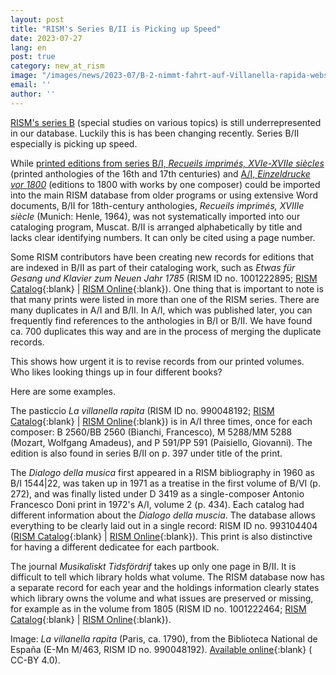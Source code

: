 ```yaml
---
layout: post
title: "RISM's Series B/II is Picking up Speed"
date: 2023-07-27
lang: en
post: true
category: new_at_rism
image: "/images/news/2023-07/B-2-nimmt-fahrt-auf-Villanella-rapida-website.png"
email: ''
author: ''
---
```


[RISM's series B](/publications.html) (special studies on various topics) is still underrepresented in our database. Luckily this is has been changing recently. Series B/II especially is picking up speed.  

While [printed editions from series B/I, _Recueils imprimés, XVIe-XVIIe siècles_](/new_at_rism/2022/02/17/200-years-print-history-rism-b1-entirely-in-rism-catalog.html) (printed anthologies of the 16th and 17th centuries) and [A/I,  _Einzeldrucke vor 1800_](/rism_online_catalog/2015/05/21/printed-music-ai-and-bi-now-in-risms-online.html) (editions to 1800 with works by one composer) could be imported into the main RISM database from older programs or using extensive Word documents, B/II for 18th-century anthologies, _Recueils imprimés, XVIIIe siècle_ (Munich: Henle, 1964), was not systematically imported into our cataloging program, Muscat. B/II is arranged alphabetically by title and lacks clear identifying numbers. It can only be cited using a page number.  

Some RISM contributors have been creating new records for editions that are indexed in B/II as part of their cataloging work, such as _Etwas für Gesang und Klavier zum Neuen Jahr 1785_ (RISM ID no. 1001222895; [RISM Catalog](https://opac.rism.info/search?id=1001222895&View=rism){:blank} \| [RISM Online](https://rism.online/sources/1001222895){:blank}). One thing that is important to note is that many prints were listed in more than one of the RISM series. There are many duplicates in A/I and B/II. In A/I, which was published later, you can frequently find references to the anthologies in B/I or B/II. We have found ca. 700 duplicates this way and are in the process of merging the duplicate records.  

This shows how urgent it is to revise records from our printed volumes. Who likes looking things up in four different books?  

Here are some examples.  

The pasticcio  _La villanella rapita_ (RISM ID no. 990048192; [RISM Catalog](https://opac.rism.info/search?id=990048192&View=rism){:blank} \| [RISM Online](https://rism.online/sources/990048192){:blank}) is in A/I three times, once for each composer: B 2560/BB 2560 (Bianchi, Francesco), M 5288/MM 5288 (Mozart, Wolfgang Amadeus), and  P 591/PP 591 (Paisiello, Giovanni). The edition is also found in series B/II on p. 397 under title of the print.

The _Dialogo della musica_ first appeared in a RISM bibliography in 1960 as B/I 1544|22, was taken up in 1971 as a treatise in the first volume of B/VI (p. 272), and was finally listed under D 3419 as a single-composer Antonio Francesco Doni print in 1972's A/I, volume 2 (p. 434). Each catalog had different information about the _Dialogo della muscia_. The database allows everything to be clearly laid out in a single record: RISM ID no. 993104404 ([RISM Catalog](https://opac.rism.info/search?id=993104404&View=rism){:blank} \| [RISM Online](https://rism.online/sources/993104404){:blank}). This print is also distinctive for having a different dedicatee for each partbook.  

The journal _Musikaliskt Tidsfördrif_ takes up only one page in B/II. It is difficult to tell which library holds what volume. The RISM database now has a separate record for each year and the holdings information clearly states which library owns the volume and what issues are preserved or missing, for example as in the volume from 1805 (RISM ID no. 1001222464; [RISM Catalog](https://opac.rism.info/search?id=1001222464&View=rism){:blank} \| [RISM Online](https://rism.online/sources/1001222464){:blank}).  

Image: _La villanella rapita_ (Paris, ca. 1790), from the Biblioteca National de España (E-Mn M/463, RISM ID no. 990048192). [Available online](http://bdh-rd.bne.es/viewer.vm?id=0000015028&page=1){:blank} ( CC-BY 4.0).
